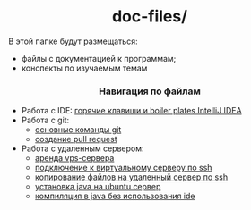 <div id="header" align="center">
    <h1>doc-files/</h1>
</div>

В этой папке будут размещаться:

* файлы с документацией к программам;
* конспекты по изучаемым темам

<div id="header" align="center">
    <h3>Навигация по файлам</h3>
</div>

* Работа с IDE: [горячие клавиши и boiler plates IntelliJ IDEA](problem-1/intellij-idea-hot-keys-and-boilerplates.md)
* Работа с git:
    * [основные команды git](problem-1/git-commands.md)
    * [создание pull request](problem-1/pull-request-example.md)
* Работа с удаленным сервером:
    * [аренда vps-сервера](problem-2/vps-rental.md)
    * [подключение к виртуальному серверу по ssh](problem-2/connecting-to-vps-by-ssh.md)
    * [копирование файлов на удаленный сервер по ssh](problem-2/copying-files-over-ssh.md)
    * [установка java на ubuntu сервер](problem-2/java-installation.md)
    * [компиляция в java без использования ide](problem-2/compilation-in-java.md)